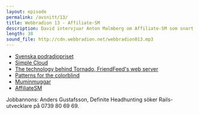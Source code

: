 ```yaml
---
layout: episode
permalink: /avsnitt/13/
title: Webbradion 13 - Affiliate-SM
description: David intervjuar Anton Malmberg om Affiliate-SM som snart drar igång. Jonas har trots att han enligt David låter som en knäckehäxa samlat nyheter. 
length: 38
sound_file: http://cdn.webbradion.net/webbradion013.mp3
---
```


* [Svenska podradiopriset](http://www.daytona.se/podradiopriset/2009)
* [Simple Cloud](http://simplecloud.org/)
* [The technology behind Tornado, FriendFeed's web server](http://bret.appspot.com/entry/tornado-web-server)
* [Patterns for the colorblind](http://wearecolorblind.com/)
* [Muminmuggar](http://muminmuggar.se)
* [AffiliateSM](http://www.affiliatesm.se/)

Jobbannons:
Anders Gustafsson, Definite Headhunting söker Rails-utvecklare på 0739 80 69 69.


